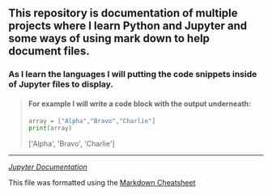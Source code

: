 ## This repository is documentation of multiple projects where I learn Python and Jupyter and some ways of using mark down to help document files.

### As I learn the languages I will putting the code snippets inside of Jupyter files to display.
> #### For example I will write a code block with the output underneath:  
>```Python
>array = ["Alpha","Bravo","Charlie"]
>print(array)
>```
>['Alpha', 'Bravo', 'Charlie']

---

*[Jupyter Documentation][2]*

This file was formatted using the [Markdown Cheatsheet][1]

[1]:https://github.com/adam-p/markdown-here/wiki/Markdown-Cheatsheet
[2]:Documentation
